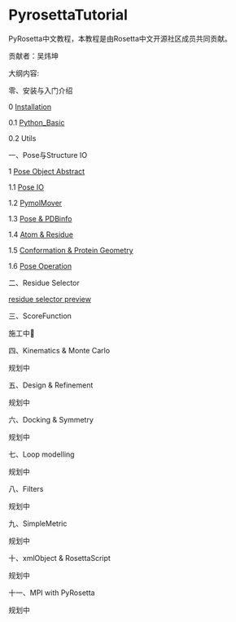 # PyrosettaTutorial

PyRosetta中文教程，本教程是由Rosetta中文开源社区成员共同贡献。

贡献者：吴炜坤



大纲内容:

零、安装与入门介绍

0 [Installation](https://github.com/guyujun/chinese-pyrosetta/blob/master/0_0_Installation.ipynb)

0.1 [Python_Basic](https://github.com/guyujun/chinese-pyrosetta/blob/master/0_1_Python_Basic.ipynb)

0.2 Utils



一、Pose与Structure IO

1 [Pose Object Abstract](https://github.com/guyujun/chinese-pyrosetta/blob/master/1_0_Pose_Abstract.ipynb)

1.1 [Pose IO](https://github.com/guyujun/chinese-pyrosetta/blob/master/1_1_Pose_IO.ipynb)

1.2 [PymolMover](https://github.com/guyujun/chinese-pyrosetta/blob/master/1_2_PyMover_PyRosetta.ipynb)

1.3 [Pose & PDBinfo](https://github.com/guyujun/chinese-pyrosetta/blob/master/1_3_Pose_PDBinfo.ipynb)

1.4 [Atom & Residue](https://github.com/guyujun/chinese-pyrosetta/blob/master/1_4_Atom_Residue.ipynb)

1.5 [Conformation & Protein Geometry](https://github.com/guyujun/chinese-pyrosetta/blob/master/1_5_Conformation_Geometry.ipynb)

1.6 [Pose Operation](https://github.com/guyujun/chinese-pyrosetta/blob/master/1_6_Pose_Operating.ipynb)



二、Residue Selector

[residue selector preview](https://nbviewer.jupyter.org/github/guyujun/chinese-pyrosetta/blob/master/ResidueSelectors.ipynb) 



三、ScoreFunction

施工中🚧 



四、Kinematics & Monte Carlo

规划中



五、Design & Refinement

规划中



六、Docking & Symmetry

规划中



七、Loop modelling

规划中



八、Filters

规划中



九、SimpleMetric

规划中



十、xmlObject & RosettaScript

规划中



十一、MPI with PyRosetta

规划中